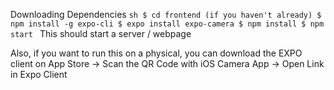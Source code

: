 Downloading Dependencies
``sh
$ cd frontend (if you haven't already)
$ npm install -g expo-cli
$ expo install expo-camera
$ npm install
$ npm start
``
This should start a server / webpage

Also, if you want to run this on a physical, you can download the EXPO client on App Store -> Scan the QR Code with iOS Camera App -> Open Link in Expo Client